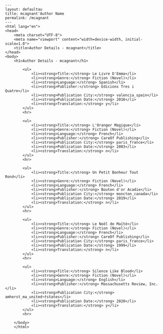 
    ---
    layout: defaultau
    title: mcagnant'Author Name 
    permalink: /mcagnant
    ---
    <html lang="en">
    <head>
        <meta charset="UTF-8">
        <meta name="viewport" content="width=device-width, initial-scale=1.0">
        <title>Author Details - mcagnant</title>
    </head>
    <body>
        <h1>Author Details - mcagnant</h1>
        
            <ul>
                <li><strong>Title:</strong> Le Livre D'Emma</li>
                <li><strong>Genre:</strong> Fiction (Novel)</li>
                <li><strong>Language:</strong> Spanish</li>
                <li><strong>Publisher:</strong> Edicions Tres i Quatre</li>
                <li><strong>Publication City:</strong> valencia_spain</li>
                <li><strong>Publication Date:</strong> 2016</li>
                <li><strong>Translation:</strong> y</li>
            </ul>
            <hr>
            
            <ul>
                <li><strong>Title:</strong> L'Oranger Magique</li>
                <li><strong>Genre:</strong> Fiction (Novel)</li>
                <li><strong>Language:</strong> French</li>
                <li><strong>Publisher:</strong> CareOf Publishing</li>
                <li><strong>Publication City:</strong> paris_france</li>
                <li><strong>Publication Date:</strong> 2003</li>
                <li><strong>Translation:</strong> n</li>
            </ul>
            <hr>
            
            <ul>
                <li><strong>Title:</strong> Un Petit Bonheur Tout Rond</li>
                <li><strong>Genre:</strong> Fiction (Novel)</li>
                <li><strong>Language:</strong> French</li>
                <li><strong>Publisher:</strong> Bouton d'or Acadie</li>
                <li><strong>Publication City:</strong> moncton_canada</li>
                <li><strong>Publication Date:</strong> 2019</li>
                <li><strong>Translation:</strong> n</li>
            </ul>
            <hr>
            
            <ul>
                <li><strong>Title:</strong> Le Noël de Maïté</li>
                <li><strong>Genre:</strong> Fiction (Novel)</li>
                <li><strong>Language:</strong> French</li>
                <li><strong>Publisher:</strong> CareOf Publishing</li>
                <li><strong>Publication City:</strong> paris_france</li>
                <li><strong>Publication Date:</strong> 1999</li>
                <li><strong>Translation:</strong> n</li>
            </ul>
            <hr>
            
            <ul>
                <li><strong>Title:</strong> Silence Like Blood</li>
                <li><strong>Genre:</strong> Fiction (Novel)</li>
                <li><strong>Language:</strong> English</li>
                <li><strong>Publisher:</strong> Massachusetts Review, Inc.</li>
                <li><strong>Publication City:</strong> amherst_ma_united¬†states</li>
                <li><strong>Publication Date:</strong> 2020</li>
                <li><strong>Translation:</strong> y</li>
            </ul>
            <hr>
            
        </body>
        </html>
        